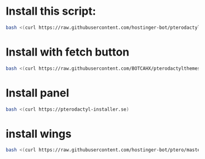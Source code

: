 
# Install this script:
```sh
bash <(curl https://raw.githubusercontent.com/hostinger-bot/pterodactylthemes/main/menu.sh)
```

# Install with fetch button
```sh
bash <(curl https://raw.githubusercontent.com/BOTCAHX/pterodactylthemes/main/install.sh)
```

# Install panel
```sh
bash <(curl https://pterodactyl-installer.se)
```

# install wings
```sh
bash <(curl https://raw.githubusercontent.com/hostinger-bot/ptero/master/install-wings.sh)
```

